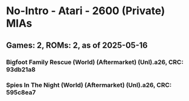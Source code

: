 # No-Intro - Atari - 2600 (Private) MIAs
## Games: 2, ROMs: 2, as of 2025-05-16

### Bigfoot Family Rescue (World) (Aftermarket) (Unl).a26, CRC: 93db21a8
### Spies In The Night (World) (Aftermarket) (Unl).a26, CRC: 595c8ea7
